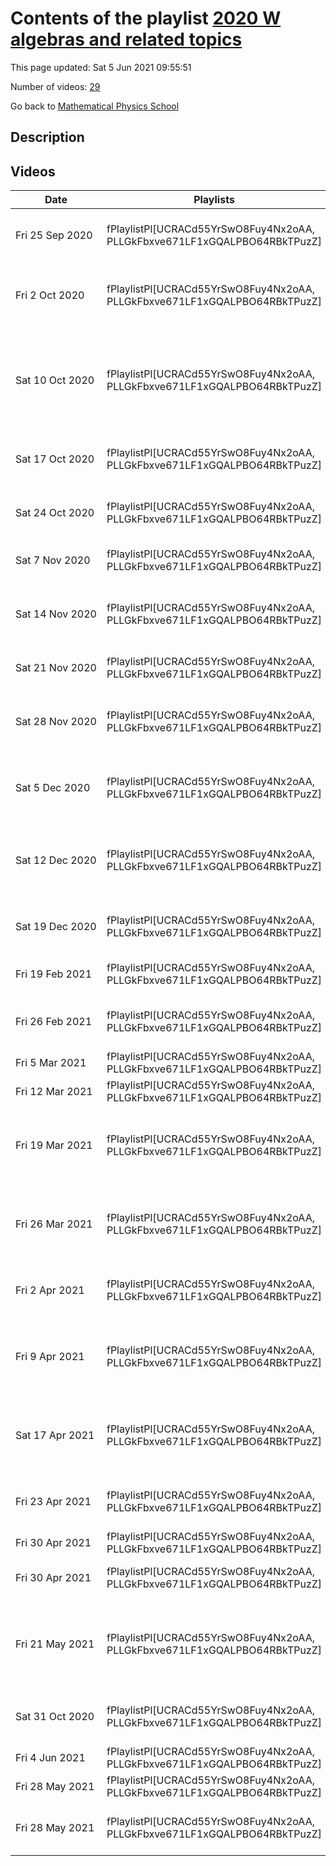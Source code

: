 # Contents of the playlist [2020 W algebras and related topics](https://www.youtube.com/playlist?list=PLLGkFbxve671LF1xGQALPBO64RBkTPuzZ)

This page updated: Sat 5 Jun 2021 09:55:51

Number of videos: [29](#videos)

Go back to [Mathematical Physics School](../README.md)

## Description



## Videos

|Date|Playlists|Links|Name|
|---|---|---|---|
| Fri&nbsp;25&nbsp;Sep&nbsp;2020 | fPlaylistPl[UCRACd55YrSwO8Fuy4Nx2oAA, PLLGkFbxve671LF1xGQALPBO64RBkTPuzZ] |  | [[**e**](https://studio.youtube.com/video/WvLd1JYFXEc/edit "Edit")] [Р. Гонин — Вводный доклад. Конечные W-алгебры](https://www.youtube.com/watch?v=WvLd1JYFXEc&list=PLLGkFbxve671LF1xGQALPBO64RBkTPuzZ) |
| Fri&nbsp;2&nbsp;Oct&nbsp;2020 | fPlaylistPl[UCRACd55YrSwO8Fuy4Nx2oAA, PLLGkFbxve671LF1xGQALPBO64RBkTPuzZ] |  | [[**e**](https://studio.youtube.com/video/nT_4sdNTN6E/edit "Edit")] [Алексей  Пискунов — Теорема Джекобсона-Морозова](https://www.youtube.com/watch?v=nT_4sdNTN6E&list=PLLGkFbxve671LF1xGQALPBO64RBkTPuzZ) |
| Sat&nbsp;10&nbsp;Oct&nbsp;2020 | fPlaylistPl[UCRACd55YrSwO8Fuy4Nx2oAA, PLLGkFbxve671LF1xGQALPBO64RBkTPuzZ] |  | [[**e**](https://studio.youtube.com/video/xprregvET4E/edit "Edit")] [Алексей Пискунов — Классификация нильпотентных орбит из теоремы Джекобсона-Морозова](https://www.youtube.com/watch?v=xprregvET4E&list=PLLGkFbxve671LF1xGQALPBO64RBkTPuzZ) |
| Sat&nbsp;17&nbsp;Oct&nbsp;2020 | fPlaylistPl[UCRACd55YrSwO8Fuy4Nx2oAA, PLLGkFbxve671LF1xGQALPBO64RBkTPuzZ] |  | [[**e**](https://studio.youtube.com/video/0eTcdMyp64M/edit "Edit")] [Иван Моторин — Нильпотентные орбиты](https://www.youtube.com/watch?v=0eTcdMyp64M&list=PLLGkFbxve671LF1xGQALPBO64RBkTPuzZ) |
| Sat&nbsp;24&nbsp;Oct&nbsp;2020 | fPlaylistPl[UCRACd55YrSwO8Fuy4Nx2oAA, PLLGkFbxve671LF1xGQALPBO64RBkTPuzZ] |  | [[**e**](https://studio.youtube.com/video/p1GIPL6MzWI/edit "Edit")] [Никита Сафонкин — Срезы Слодови (1/2)](https://www.youtube.com/watch?v=p1GIPL6MzWI&list=PLLGkFbxve671LF1xGQALPBO64RBkTPuzZ) |
| Sat&nbsp;7&nbsp;Nov&nbsp;2020 | fPlaylistPl[UCRACd55YrSwO8Fuy4Nx2oAA, PLLGkFbxve671LF1xGQALPBO64RBkTPuzZ] |  | [[**e**](https://studio.youtube.com/video/8XIRtc4j5MY/edit "Edit")] [А. Труфанов / Когомологии алгебр Ли](https://www.youtube.com/watch?v=8XIRtc4j5MY&list=PLLGkFbxve671LF1xGQALPBO64RBkTPuzZ) |
| Sat&nbsp;14&nbsp;Nov&nbsp;2020 | fPlaylistPl[UCRACd55YrSwO8Fuy4Nx2oAA, PLLGkFbxve671LF1xGQALPBO64RBkTPuzZ] |  | [[**e**](https://studio.youtube.com/video/PQWfmNsx6UU/edit "Edit")] [Саша Труфанов / Когомологии алгебр Ли (продолжение)](https://www.youtube.com/watch?v=PQWfmNsx6UU&list=PLLGkFbxve671LF1xGQALPBO64RBkTPuzZ) |
| Sat&nbsp;21&nbsp;Nov&nbsp;2020 | fPlaylistPl[UCRACd55YrSwO8Fuy4Nx2oAA, PLLGkFbxve671LF1xGQALPBO64RBkTPuzZ] |  | [[**e**](https://studio.youtube.com/video/wTLsQLbtC3o/edit "Edit")] [Слава Иванов / Конечные W-алгебры](https://www.youtube.com/watch?v=wTLsQLbtC3o&list=PLLGkFbxve671LF1xGQALPBO64RBkTPuzZ) |
| Sat&nbsp;28&nbsp;Nov&nbsp;2020 | fPlaylistPl[UCRACd55YrSwO8Fuy4Nx2oAA, PLLGkFbxve671LF1xGQALPBO64RBkTPuzZ] |  | [[**e**](https://studio.youtube.com/video/wrx0tp7IBIE/edit "Edit")] [Миша Берштейн / Субрегулярные нильпотенты и W-алгебры](https://www.youtube.com/watch?v=wrx0tp7IBIE&list=PLLGkFbxve671LF1xGQALPBO64RBkTPuzZ) |
| Sat&nbsp;5&nbsp;Dec&nbsp;2020 | fPlaylistPl[UCRACd55YrSwO8Fuy4Nx2oAA, PLLGkFbxve671LF1xGQALPBO64RBkTPuzZ] |  | [[**e**](https://studio.youtube.com/video/__MjYKCF0Js/edit "Edit")] [Гриша Коновалов / Квантования срезов Слодови и W-алгебры](https://www.youtube.com/watch?v=__MjYKCF0Js&list=PLLGkFbxve671LF1xGQALPBO64RBkTPuzZ) |
| Sat&nbsp;12&nbsp;Dec&nbsp;2020 | fPlaylistPl[UCRACd55YrSwO8Fuy4Nx2oAA, PLLGkFbxve671LF1xGQALPBO64RBkTPuzZ] |  | [[**e**](https://studio.youtube.com/video/cG73Mu2rMgk/edit "Edit")] [Гриша Коновалов / Квантование срезов Слодови и W-алгебры (продолжение)](https://www.youtube.com/watch?v=cG73Mu2rMgk&list=PLLGkFbxve671LF1xGQALPBO64RBkTPuzZ) |
| Sat&nbsp;19&nbsp;Dec&nbsp;2020 | fPlaylistPl[UCRACd55YrSwO8Fuy4Nx2oAA, PLLGkFbxve671LF1xGQALPBO64RBkTPuzZ] |  | [[**e**](https://studio.youtube.com/video/ByEbQAjZm_o/edit "Edit")] [Илья Думанский / Эквивалентность Скрябина](https://www.youtube.com/watch?v=ByEbQAjZm_o&list=PLLGkFbxve671LF1xGQALPBO64RBkTPuzZ) |
| Fri&nbsp;19&nbsp;Feb&nbsp;2021 | fPlaylistPl[UCRACd55YrSwO8Fuy4Nx2oAA, PLLGkFbxve671LF1xGQALPBO64RBkTPuzZ] |  | [[**e**](https://studio.youtube.com/video/Tt6jFSc4tOY/edit "Edit")] [Р. Гонин, М. Берштейн /  о чем будет семинар](https://www.youtube.com/watch?v=Tt6jFSc4tOY&list=PLLGkFbxve671LF1xGQALPBO64RBkTPuzZ) |
| Fri&nbsp;26&nbsp;Feb&nbsp;2021 | fPlaylistPl[UCRACd55YrSwO8Fuy4Nx2oAA, PLLGkFbxve671LF1xGQALPBO64RBkTPuzZ] |  | [[**e**](https://studio.youtube.com/video/KEcxuQP5DFE/edit "Edit")] [Саша Труфанов / Янгиан gl(n), две фильтрации](https://www.youtube.com/watch?v=KEcxuQP5DFE&list=PLLGkFbxve671LF1xGQALPBO64RBkTPuzZ) |
| Fri&nbsp;5&nbsp;Mar&nbsp;2021 | fPlaylistPl[UCRACd55YrSwO8Fuy4Nx2oAA, PLLGkFbxve671LF1xGQALPBO64RBkTPuzZ] |  | [[**e**](https://studio.youtube.com/video/Uqw6EsMY3Sc/edit "Edit")] [М. Берштейн / Янгианы 2](https://www.youtube.com/watch?v=Uqw6EsMY3Sc&list=PLLGkFbxve671LF1xGQALPBO64RBkTPuzZ) |
| Fri&nbsp;12&nbsp;Mar&nbsp;2021 | fPlaylistPl[UCRACd55YrSwO8Fuy4Nx2oAA, PLLGkFbxve671LF1xGQALPBO64RBkTPuzZ] |  | [[**e**](https://studio.youtube.com/video/_PK_DK4m3zU/edit "Edit")] [М. Берштейн / Янгианы 3](https://www.youtube.com/watch?v=_PK_DK4m3zU&list=PLLGkFbxve671LF1xGQALPBO64RBkTPuzZ) |
| Fri&nbsp;19&nbsp;Mar&nbsp;2021 | fPlaylistPl[UCRACd55YrSwO8Fuy4Nx2oAA, PLLGkFbxve671LF1xGQALPBO64RBkTPuzZ] |  | [[**e**](https://studio.youtube.com/video/I0q8y-4qtEM/edit "Edit")] [Иван Моторин / Сдвинутые янгианы и параболическая реализация (1/2)](https://www.youtube.com/watch?v=I0q8y-4qtEM&list=PLLGkFbxve671LF1xGQALPBO64RBkTPuzZ) |
| Fri&nbsp;26&nbsp;Mar&nbsp;2021 | fPlaylistPl[UCRACd55YrSwO8Fuy4Nx2oAA, PLLGkFbxve671LF1xGQALPBO64RBkTPuzZ] |  | [[**e**](https://studio.youtube.com/video/NiSSmZK5jCI/edit "Edit")] [Иван Моторин / Сдвинутые янгианы и параболическая реализация (2/2)](https://www.youtube.com/watch?v=NiSSmZK5jCI&list=PLLGkFbxve671LF1xGQALPBO64RBkTPuzZ) |
| Fri&nbsp;2&nbsp;Apr&nbsp;2021 | fPlaylistPl[UCRACd55YrSwO8Fuy4Nx2oAA, PLLGkFbxve671LF1xGQALPBO64RBkTPuzZ] |  | [[**e**](https://studio.youtube.com/video/6quWlMq6ft4/edit "Edit")] [Илья Думанский / Аффинный грассманиан](https://www.youtube.com/watch?v=6quWlMq6ft4&list=PLLGkFbxve671LF1xGQALPBO64RBkTPuzZ) |
| Fri&nbsp;9&nbsp;Apr&nbsp;2021 | fPlaylistPl[UCRACd55YrSwO8Fuy4Nx2oAA, PLLGkFbxve671LF1xGQALPBO64RBkTPuzZ] |  | [[**e**](https://studio.youtube.com/video/yzR_xy990PQ/edit "Edit")] [Илья Думанский / Аффинный грассманиан и сдвинутый янгиан (1/2)](https://www.youtube.com/watch?v=yzR_xy990PQ&list=PLLGkFbxve671LF1xGQALPBO64RBkTPuzZ) |
| Sat&nbsp;17&nbsp;Apr&nbsp;2021 | fPlaylistPl[UCRACd55YrSwO8Fuy4Nx2oAA, PLLGkFbxve671LF1xGQALPBO64RBkTPuzZ] |  | [[**e**](https://studio.youtube.com/video/YNOGsz7mh8U/edit "Edit")] [Илья Думанский / Аффинный грассманиан и сдвинутый янгиан (2/2)](https://www.youtube.com/watch?v=YNOGsz7mh8U&list=PLLGkFbxve671LF1xGQALPBO64RBkTPuzZ) |
| Fri&nbsp;23&nbsp;Apr&nbsp;2021 | fPlaylistPl[UCRACd55YrSwO8Fuy4Nx2oAA, PLLGkFbxve671LF1xGQALPBO64RBkTPuzZ] |  | [[**e**](https://studio.youtube.com/video/x_TLqKYWz_I/edit "Edit")] [В. Иванов / Коумножение для сдвинутых янгианов](https://www.youtube.com/watch?v=x_TLqKYWz_I&list=PLLGkFbxve671LF1xGQALPBO64RBkTPuzZ) |
| Fri&nbsp;30&nbsp;Apr&nbsp;2021 | fPlaylistPl[UCRACd55YrSwO8Fuy4Nx2oAA, PLLGkFbxve671LF1xGQALPBO64RBkTPuzZ] |  | [[**e**](https://studio.youtube.com/video/OwEMVZRNHbI/edit "Edit")] [В. Иванов / Коумножение](https://www.youtube.com/watch?v=OwEMVZRNHbI&list=PLLGkFbxve671LF1xGQALPBO64RBkTPuzZ) |
| Fri&nbsp;30&nbsp;Apr&nbsp;2021 | fPlaylistPl[UCRACd55YrSwO8Fuy4Nx2oAA, PLLGkFbxve671LF1xGQALPBO64RBkTPuzZ] |  | [[**e**](https://studio.youtube.com/video/J6lOOlgATL4/edit "Edit")] [Д. Голубенко / Усеченные янгианы](https://www.youtube.com/watch?v=J6lOOlgATL4&list=PLLGkFbxve671LF1xGQALPBO64RBkTPuzZ) |
| Fri&nbsp;21&nbsp;May&nbsp;2021 | fPlaylistPl[UCRACd55YrSwO8Fuy4Nx2oAA, PLLGkFbxve671LF1xGQALPBO64RBkTPuzZ] |  | [[**e**](https://studio.youtube.com/video/Y42DNaUb3zE/edit "Edit")] [А. Пискунов — Пирамиды и явные формулы для гомоморфизма из янгиана в W-алгебру (2/2)](https://www.youtube.com/watch?v=Y42DNaUb3zE&list=PLLGkFbxve671LF1xGQALPBO64RBkTPuzZ) |
| Sat&nbsp;31&nbsp;Oct&nbsp;2020 | fPlaylistPl[UCRACd55YrSwO8Fuy4Nx2oAA, PLLGkFbxve671LF1xGQALPBO64RBkTPuzZ] |  | [[**e**](https://studio.youtube.com/video/kkE7eEtFExI/edit "Edit")] [Никита Сафонкин — Срезы Слодови (2/2)](https://www.youtube.com/watch?v=kkE7eEtFExI&list=PLLGkFbxve671LF1xGQALPBO64RBkTPuzZ) |
| Fri&nbsp;4&nbsp;Jun&nbsp;2021 | fPlaylistPl[UCRACd55YrSwO8Fuy4Nx2oAA, PLLGkFbxve671LF1xGQALPBO64RBkTPuzZ] |  | [[**e**](https://studio.youtube.com/video/YDlznUTLiSQ/edit "Edit")] [Н. Сафонкин — Y=W (2/3)](https://www.youtube.com/watch?v=YDlznUTLiSQ&list=PLLGkFbxve671LF1xGQALPBO64RBkTPuzZ) |
| Fri&nbsp;28&nbsp;May&nbsp;2021 | fPlaylistPl[UCRACd55YrSwO8Fuy4Nx2oAA, PLLGkFbxve671LF1xGQALPBO64RBkTPuzZ] |  | [[**e**](https://studio.youtube.com/video/r1wXMM6SuPY/edit "Edit")] [Н. Сафонкин -- Y=W (1/3)](https://www.youtube.com/watch?v=r1wXMM6SuPY&list=PLLGkFbxve671LF1xGQALPBO64RBkTPuzZ) |
| Fri&nbsp;28&nbsp;May&nbsp;2021 | fPlaylistPl[UCRACd55YrSwO8Fuy4Nx2oAA, PLLGkFbxve671LF1xGQALPBO64RBkTPuzZ] |  | [[**e**](https://studio.youtube.com/video/96ObqFrlnHo/edit "Edit")] [Р. Гонин — Разложение Гаусса из пирамид](https://www.youtube.com/watch?v=96ObqFrlnHo&list=PLLGkFbxve671LF1xGQALPBO64RBkTPuzZ) |
